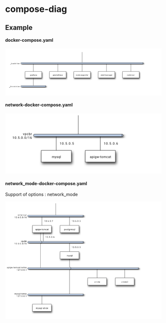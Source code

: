 # compose-diag


## Example

#### docker-compose.yaml

![Simple docker-compose](example/docker-compose.png)

#### network-docker-compose.yaml

![Simple docker-compose with network definition](example/network-docker-compose.png)


#### network_mode-docker-compose.yaml

Support of options : network_mode

![Support of options : network_mode](example/network_mode-docker-compose.png)